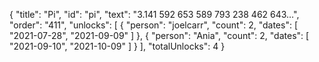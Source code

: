 {
  "title": "Pi",
  "id": "pi",
  "text": "3.141 592 653 589 793 238 462 643…",
  "order": "411",
  "unlocks": [
    {
      "person": "joelcarr",
      "count": 2,
      "dates": [
        "2021-07-28",
        "2021-09-09"
      ]
    },
    {
      "person": "Ania",
      "count": 2,
      "dates": [
        "2021-09-10",
        "2021-10-09"
      ]
    }
  ],
  "totalUnlocks": 4
}